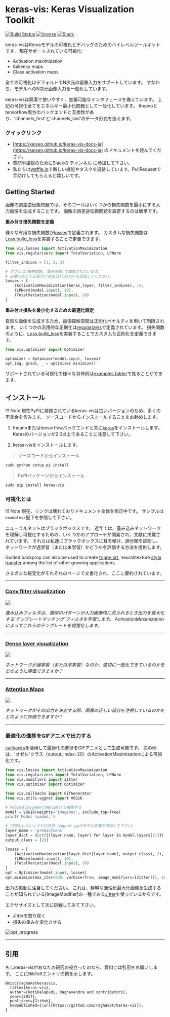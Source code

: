 # keras-vis: Keras Visualization Toolkit
[![Build Status](https://travis-ci.org/raghakot/keras-vis.svg?branch=master)](https://travis-ci.org/raghakot/keras-vis)
[![license](https://img.shields.io/github/license/mashape/apistatus.svg?maxAge=2592000)](https://github.com/raghakot/keras-vis/blob/master/LICENSE)
[![Slack](https://img.shields.io/badge/slack-discussion-E01563.svg)](https://keras-vis.herokuapp.com/)

keras-visはKerasモデルの可視化とデバッグのためのハイレベルツールキットです。
現在サポートされている可視化:

- Activation maximization
- Saliency maps
- Class activation maps

全ての可視化はデフォルトでN次元の画像入力をサポートしています。
すなわち、モデルへのN次元画像入力を一般化しています。

keras-visは簡潔で使いやすく、拡張可能なインタフェースを備えています。
上記の可視化全てをエネルギー最小化問題として一般化しています。
theanoとtensorflow両方のバックエンドと互換性があり、'channels_first'と'channels_last'のデータ形式を扱えます。

### クイックリンク

* [https://keisen.github.io/keras-vis-docs-ja](https://keisen.github.io/keras-vis-docs-ja) のドキュメントを読んでください。
* 質問や議論のためにSlackの [チャンネル](https://keras-vis.herokuapp.com/) に参加して下さい。
* 私たちは[waffle.io](https://waffle.io/raghakot/keras-vis)で新しい機能やタスクを追跡しています。PullRequestで手助けしてもらえると嬉しいです。

## Getting Started

画像の誤差逆伝搬問題では、そのゴールはいくつかの損失関数を最小にする入力画像を生成することです。
画像の誤差逆伝搬問題を設定するのは簡単です。

**重み付き損失関数を定義**

様々な有用な損失関数が[losses](vis.losses.md)で定義されます。
カスタムな損失関数は[Loss.build_loss](vis.losses.md/#lossbuild_loss)を実装することで定義できます。

```python
from vis.losses import ActivationMaximization
from vis.regularizers import TotalVariation, LPNorm

filter_indices = [1, 2, 3]

# タプルは(損失関数, 重み係数)で構成されています。
# 必要に応じて正則化(regularizers)も追加してください。
losses = [
    (ActivationMaximization(keras_layer, filter_indices), 1),
    (LPNorm(model.input), 10),
    (TotalVariation(model.input), 10)
]
```

**重み付き損失を最小化するための最適化設定**

自然な画像を生成するため、画像探索空間は正則化ペナルティを用いて制限されます。
いくつかの汎用的な正則化は[regularizers](vis.regularizers.md)で定義されています。
損失関数のように、[Loss.build_loss](vis.losses.md/#lossbuild_loss)を実装することでカスタムな正則化を定義できます。

```python
from vis.optimizer import Optimizer

optimizer = Optimizer(model.input, losses)
opt_img, grads, _ = optimizer.minimize()
```

サポートされている可視化の様々な具体例は[examples folder](https://github.com/raghakot/keras-vis/tree/master/examples)で見ることができます。


## インストール

!!! Note
    現在PyPIに登録されているkeras-visは古いバージョンのため、多くの不具合を含みます。
    ソースコードからインストールすることをお勧めします。

1. theanoまたはtensorflowバックエンドと共に[keras](https://github.com/keras-team/keras/blob/master/README.md#installation)をインストールします。
Kerasのバージョンが2.0以上であることに注意して下さい。

2. keras-visをインストールします。

> ソースコードからインストール
```bash
sudo python setup.py install
```

> PyPIパッケージからインストール
```bash
sudo pip install keras-vis
```

### 可視化とは

!!! Note
    現在、リンクは壊れておりドキュメント全体を修正中です。 サンプルは`examples/`配下を参照して下さい。

ニューラルネットはブラックボックスです。
近年では、畳み込みネットワークを理解し可視化するための、いくつかのアプローチが開発され、文献に掲載されています。
それらは私達にブラックボックスに耳を傾け、誤分類を診断し、ネットワークが過学習（または未学習）かどうかを評価する方法を提供します。

Guided backprop can also be used to create [trippy art](https://deepdreamgenerator.com/gallery), neural/texture 
[style transfer](https://github.com/jcjohnson/neural-style) among the list of other growing applications.

さまざまな視覚化がそれぞれのページで文書化され、ここに要約されています。

<hr/>

### [Conv filter visualization](visualizations/conv_filters)
<img src="https://raw.githubusercontent.com/raghakot/keras-vis/master/images/conv_vis/cover.jpg?raw=true"/>

*畳み込みフィルタは、類似のパターンが入力画像内に見られるとき出力を最大化する'テンプレートマッチング'フィルタを学習します。
ActivationMaximizationによってこれらのテンプレートを視覚化します。*

<hr/>

### [Dense layer visualization](visualizations/dense)

<img src="https://raw.githubusercontent.com/raghakot/keras-vis/master/images/dense_vis/cover.png?raw=true"/>

*ネットワークが過学習（または未学習）なのか、適切に一般化できているのかをどのように評価できますか？*

<hr/>

### [Attention Maps](visualizations/attention)

<img src="https://raw.githubusercontent.com/raghakot/keras-vis/master/images/attention_vis/cover.png?raw=true"/>

*ネットワークがその出力を決定する際、画像の正しい部分を注視しているのかをどのように評価できますか？*

<hr/>

### 最適化の進捗をGIFアニメで出力する

[callbacks](vis.callbacks.md)を活用して最適化の進捗をGIFアニメとして生成可能です。
次の例は、'オゼル'クラス（output_index: 20）のActivationMaximizationによる可視化です。

```python
from vis.losses import ActivationMaximization
from vis.regularizers import TotalVariation, LPNorm
from vis.modifiers import Jitter
from vis.optimizer import Optimizer

from vis.callbacks import GifGenerator
from vis.utils.vggnet import VGG16

# VGG16をImageNetのWeightsで構築する
model = VGG16(weights='imagenet', include_top=True)
print('Model loaded.')

# 可視化したいレイヤの名前（vggnet.pyのモデル定義を参照して下さい）
layer_name = 'predictions'
layer_dict = dict([(layer.name, layer) for layer in model.layers[1:]])
output_class = [20]

losses = [
    (ActivationMaximization(layer_dict[layer_name], output_class), 2),
    (LPNorm(model.input), 10),
    (TotalVariation(model.input), 10)
]
opt = Optimizer(model.input, losses)
opt.minimize(max_iter=500, verbose=True, image_modifiers=[Jitter()], callbacks=[GifGenerator('opt_progress')])

```

出力の振動に注目してください。
これは、鮮明な活性化最大化画像を生成することが知られている[ImageModifier]の一種である[Jitter](vis.modifiers.md/#jitter)を使っているからです。

エクササイズとして次に挑戦してみて下さい。

- Jitterを取り除く
- 損失の重みを変化させる

![opt_progress](https://raw.githubusercontent.com/raghakot/keras-vis/master/images/opt_progress.gif?raw=true "Optimization progress")

<hr/>

## 引用

もしkeras-visがあなたの研究の役立ったのなら、資料には引用をお願いします。
ここにBibTeXエントリの例を示します。

```
@misc{raghakotkerasvis,
  title={keras-vis},
  author={Kotikalapudi, Raghavendra and contributors},
  year={2017},
  publisher={GitHub},
  howpublished={\url{https://github.com/raghakot/keras-vis}},
}
```

